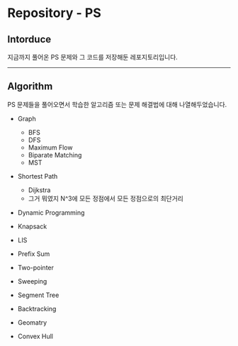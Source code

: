 # Repository - PS

## Intorduce
지금까지 풀어온 PS 문제와 그 코드를 저장해둔 레포지토리입니다.

---
## Algorithm
PS 문제들을 풀어오면서 학습한 알고리즘 또는 문제 해결법에 대해 나열해두었습니다.

- Graph
  - BFS
  - DFS
  - Maximum Flow
  - Biparate Matching
  - MST

- Shortest Path
  - Dijkstra
  - 그거 뭐였지 N^3에 모든 정점에서 모든 정점으로의 최단거리

- Dynamic Programming
- Knapsack
- LIS
- Prefix Sum
- Two-pointer

- Sweeping
- Segment Tree
- Backtracking

- Geomatry
- Convex Hull
